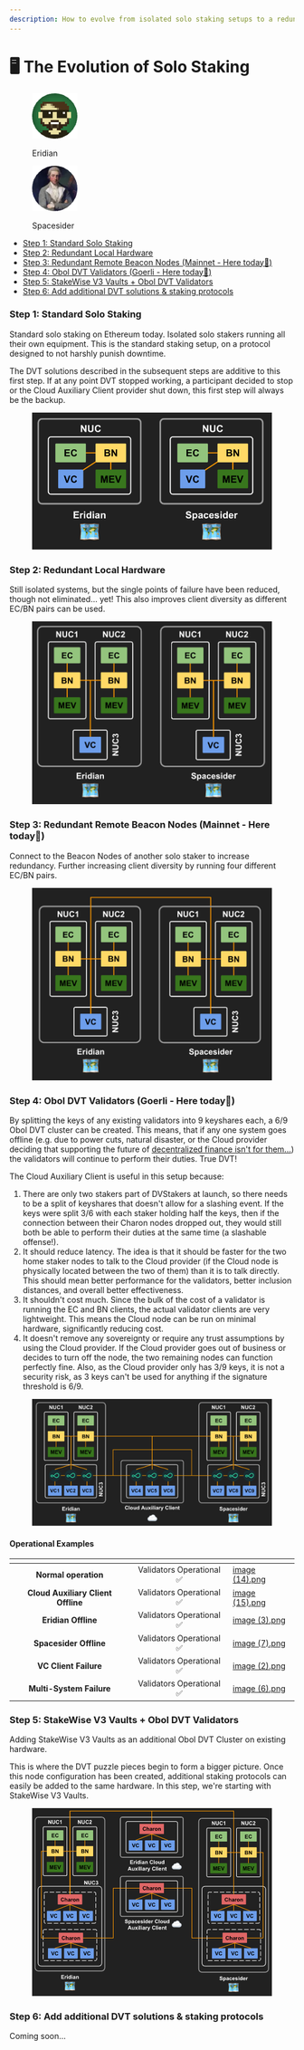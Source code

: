 ```yaml
---
description: How to evolve from isolated solo staking setups to a redundant DVT system.
---
```


# 🖥 The Evolution of Solo Staking

<div>

<figure><img src="https://raw.githubusercontent.com/DVStakers/docs/main/.gitbook/assets/Eridian.png" alt=""><figcaption><p>Eridian</p></figcaption></figure>

 

<figure><img src=".gitbook/assets/Spacesider.png" alt=""><figcaption><p>Spacesider</p></figcaption></figure>

</div>

* [Step 1: Standard Solo Staking](the-evolution-of-solo-staking.md#step-1-standard-solo-staking)
* [Step 2: Redundant Local Hardware](the-evolution-of-solo-staking.md#step-2-redundant-local-hardware)
* [Step 3: Redundant Remote Beacon Nodes (Mainnet - Here today📍)](the-evolution-of-solo-staking.md#step-3-redundant-remote-beacon-nodes-mainnet-here-today)
* [Step 4: Obol DVT Validators (Goerli - Here today📍)](the-evolution-of-solo-staking.md#step-4-obol-dvt-validators-goerli-here-today)
* [Step 5: StakeWise V3 Vaults + Obol DVT Validators](the-evolution-of-solo-staking.md#step-5-stakewise-v3-vaults-+-obol-dvt-validators)
* [Step 6: Add additional DVT solutions & staking protocols](the-evolution-of-solo-staking.md#step-6-add-additional-dvt-solutions-and-staking-protocols)

### Step 1: Standard Solo Staking

Standard solo staking on Ethereum today. Isolated solo stakers running all their own equipment. This is the standard staking setup, on a protocol designed to not harshly punish downtime.&#x20;

The DVT solutions described in the subsequent steps are additive to this first step. If at any point DVT stopped working, a participant decided to stop or the Cloud Auxiliary Client provider shut down, this first step will always be the backup.

<figure><img src=".gitbook/assets/image (2) (4).png" alt=""><figcaption></figcaption></figure>

### Step 2: Redundant Local Hardware

Still isolated systems, but the single points of failure have been reduced, though not eliminated... yet! This also improves client diversity as different EC/BN pairs can be used.

<figure><img src=".gitbook/assets/image (3) (1) (1).png" alt=""><figcaption></figcaption></figure>

### Step 3: Redundant Remote Beacon Nodes (Mainnet - Here today📍)

Connect to the Beacon Nodes of another solo staker to increase redundancy. Further increasing client diversity by running four different EC/BN pairs.

<figure><img src=".gitbook/assets/image (1) (2).png" alt=""><figcaption></figcaption></figure>

### Step 4: Obol DVT Validators (Goerli - Here today📍)

By splitting the keys of any existing validators into 9 keyshares each, a 6/9 Obol DVT cluster can be created. This means, that if any one system goes offline (e.g. due to power cuts, natural disaster, or the Cloud provider deciding that supporting the future of [decentralized finance isn't for them...](https://www.coindesk.com/business/2022/08/26/ethereum-could-get-kicked-off-cloud-host-that-powers-10-of-crypto-network/)) the validators will continue to perform their duties. True DVT!

The Cloud Auxiliary Client is useful in this setup because:

1. There are only two stakers part of DVStakers at launch, so there needs to be a split of keyshares that doesn't allow for a slashing event. If the keys were split 3/6 with each staker holding half the keys, then if the connection between their Charon nodes dropped out, they would still both be able to perform their duties at the same time (a slashable offense!).
2. It should reduce latency. The idea is that it should be faster for the two home staker nodes to talk to the Cloud provider (if the Cloud node is physically located between the two of them) than it is to talk directly. This should mean better performance for the validators, better inclusion distances, and overall better effectiveness.
3. It shouldn't cost much. Since the bulk of the cost of a validator is running the EC and BN clients, the actual validator clients are very lightweight. This means the Cloud node can be run on minimal hardware, significantly reducing cost.
4. It doesn't remove any sovereignty or require any trust assumptions by using the Cloud provider. If the Cloud provider goes out of business or decides to turn off the node, the two remaining nodes can function perfectly fine. Also, as the Cloud provider only has 3/9 keys, it is not a security risk, as 3 keys can't be used for anything if the signature threshold is 6/9.

<figure><img src=".gitbook/assets/image (13).png" alt=""><figcaption></figcaption></figure>

#### Operational Examples&#x20;

<table data-card-size="large" data-column-title-hidden data-view="cards"><thead><tr><th align="center"></th><th align="center"></th><th data-hidden data-card-cover data-type="files"></th></tr></thead><tbody><tr><td align="center"><strong>Normal operation</strong></td><td align="center">Validators Operational ✅</td><td><a href=".gitbook/assets/image (14).png">image (14).png</a></td></tr><tr><td align="center"><strong>Cloud Auxiliary Client Offline</strong></td><td align="center">Validators Operational ✅</td><td><a href=".gitbook/assets/image (15).png">image (15).png</a></td></tr><tr><td align="center"><strong>Eridian</strong> <strong>Offline</strong></td><td align="center">Validators Operational ✅</td><td><a href=".gitbook/assets/image (3).png">image (3).png</a></td></tr><tr><td align="center"><strong>Spacesider</strong> <strong>Offline</strong></td><td align="center">Validators Operational ✅</td><td><a href=".gitbook/assets/image (7).png">image (7).png</a></td></tr><tr><td align="center"><strong>VC Client Failure</strong></td><td align="center">Validators Operational ✅</td><td><a href=".gitbook/assets/image (2).png">image (2).png</a></td></tr><tr><td align="center"><strong>Multi-System Failure</strong></td><td align="center">Validators Operational ✅</td><td><a href=".gitbook/assets/image (6).png">image (6).png</a></td></tr></tbody></table>

### Step 5: StakeWise V3 Vaults + Obol DVT Validators

Adding StakeWise V3 Vaults as an additional Obol DVT Cluster on existing hardware.

This is where the DVT puzzle pieces begin to form a bigger picture. Once this node configuration has been created, additional staking protocols can easily be added to the same hardware. In this step, we're starting with StakeWise V3 Vaults.

<figure><img src=".gitbook/assets/image (9).png" alt=""><figcaption></figcaption></figure>

### Step 6: Add additional DVT solutions & staking protocols

Coming soon...

